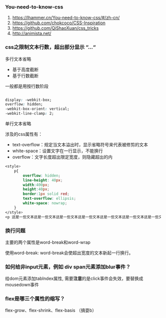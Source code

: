 ### You-need-to-know-css
1.    https://lhammer.cn/You-need-to-know-css/#/zh-cn/
2.    https://github.com/chokcoco/CSS-Inspiration
3.    https://github.com/QiShaoXuan/css_tricks
4.    http://animista.net/

### css之限制文本行数，超出部分显示 “...“

多行文本省略

- 基于高度截断
- 基于行数截断


一般都是用按行数阶段
```css

display: -webkit-box;
overflow: hidden;
-webkit-box-orient: vertical;
-webkit-line-clamp: 2;

```

单行文本省略

涉及的css属性有：
- text-overflow：规定当文本溢出时，显示省略符号来代表被修剪的文本
- white-space：设置文字在一行显示，不能换行
- overflow：文字长度超出限定宽度，则隐藏超出的内

```css
<style>
    p{
        overflow: hidden;
        line-height: 40px;
        width:400px;
        height:40px;
        border:1px solid red;
        text-overflow: ellipsis;
        white-space: nowrap;
    }
</style>
<p 这是一些文本这是一些文本这是一些文本这是一些文本这是一些文本这是一些文本这是一些文本这是一些文本这是一些文本这是一些文本</p >
```

### 换行问题

主要的两个属性是word-break和word-wrap

使用word-break: word-break会使超出宽度的文本新起一行换行。


### 如何给非input元素，例如 div span元素添加blur事件？

给dom元素添加tabIndex属性, 需要**注意**的是click事件会失效，要替换成mousedown事件

### flex是哪三个属性的缩写？

flex-grow、flex-shrink、flex-basis （搞耍b）

